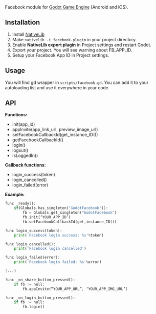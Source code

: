 Facebook module for [Godot Game Engine](http://godotengine.org/) (Android and iOS). 

## Installation

1. Install [NativeLib](https://github.com/DrMoriarty/nativelib-cli)
2. Make `nativelib -i facebook-plugin` in your project directory.
3. Enable **NativeLib export plugin** in Project settings and restart Godot.
3. Export your project. You will see warning about FB_APP_ID.
4. Setup your Facebook App ID in Project settings. 

## Usage

You will find gd wrapper in `scripts/facebook.gd`. You can add it to your autoloading list and use it everywhere in your code.

## API

**Functions:**
* init(app_id)
* appInvite(app_link_url, preview_image_url)
* setFacebookCallbackId(get_instance_ID())
* getFacebookCallbackId()
* login()
* logout()
* isLoggedIn()

**Callback functions:**
* login_success(token)
* login_cancelled()
* login_failed(error)

**Example:**
```python
func _ready():
    if(Globals.has_singleton("GodotFacebook")):
        fb = Globals.get_singleton("GodotFacebook")
        fb.init(‘YOUR_APP_ID’)
        fb.setFacebookCallbackId(get_instance_ID())

func login_success(token):
    print('Facebook login success: %s'%token)

func login_cancelled():
    print('Facebook login cancelled')

func login_failed(error):
    print('Facebook login failed: %s'%error)

(...)

func _on_share_button_pressed():
    if fb != null:
        fb.appInvite(“YOUR_APP_URL”, ‘YOUR_APP_IMG_URL’)

func _on_login_button_pressed():
    if fb != null:
        fb.login()
```        

